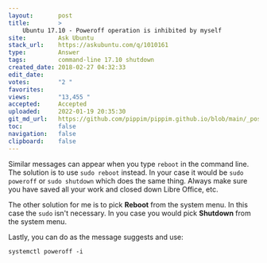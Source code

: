 ```yaml
---
layout:       post
title:        >
    Ubuntu 17.10 - Poweroff operation is inhibited by myself
site:         Ask Ubuntu
stack_url:    https://askubuntu.com/q/1010161
type:         Answer
tags:         command-line 17.10 shutdown
created_date: 2018-02-27 04:32:33
edit_date:    
votes:        "2 "
favorites:    
views:        "13,455 "
accepted:     Accepted
uploaded:     2022-01-19 20:35:30
git_md_url:   https://github.com/pippim/pippim.github.io/blob/main/_posts/2018/2018-02-27-Ubuntu-17.10---Poweroff-operation-is-inhibited-by-myself.md
toc:          false
navigation:   false
clipboard:    false
---
```


Similar messages can appear when you type `reboot` in the command line. The solution is to use `sudo reboot` instead. In your case it would be `sudo poweroff` or `sudo shutdown` which does the same thing. Always make sure you have saved all your work and closed down Libre Office, etc.

The other solution for me is to pick **Reboot** from the system menu. In this case the `sudo` isn't necessary. In you case you would pick **Shutdown** from the system menu.

Lastly, you can do as the message suggests and use:

``` 
systemctl poweroff -i
```
